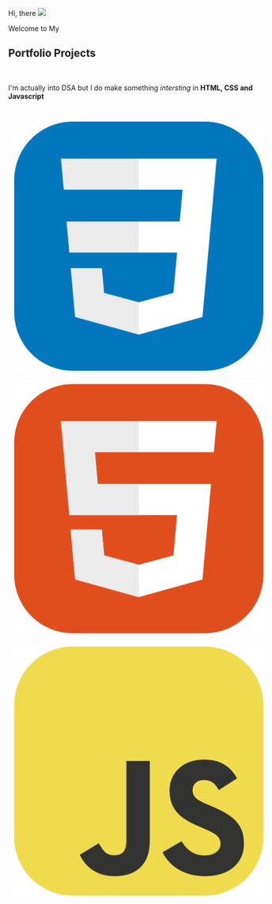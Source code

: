 Hi, there <img src="https://user-images.githubusercontent.com/18350557/176309783-0785949b-9127-417c-8b55-ab5a4333674e.gif"> <br>
<p>Welcome to My </p>
<h2>Portfolio  Projects</h2>
<br>
<p>I'm actually into DSA but I do make something <i>intersting</i> in <b>HTML, CSS and Javascript</b></p><br>
<img class="img" src="https://github.com/tandpfun/skill-icons/blob/main/icons/CSS.svg">
<img class="img" src="https://github.com/tandpfun/skill-icons/blob/main/icons/HTML.svg">
<img class="img" src="https://github.com/tandpfun/skill-icons/blob/main/icons/JavaScript.svg">
<style>
  .img{
padding:12px 12px 12px 12px;
</style>
